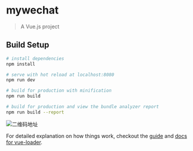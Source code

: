 # mywechat

> A Vue.js project

## Build Setup

``` bash
# install dependencies
npm install

# serve with hot reload at localhost:8080
npm run dev

# build for production with minification
npm run build

# build for production and view the bundle analyzer report
npm run build --report

```
![二维码地址](http://qr.api.cli.im/qr?data=https%253A%252F%252Fliuaaaddxiaoer.github.io%252Fmy-vue-WeChat%252F&level=H&transparent=false&bgcolor=%23ffffff&forecolor=%23000000&blockpixel=12&marginblock=1&logourl=&size=280&kid=cliim&key=38cc44045785f77409ed855ee8cf0677)

For detailed explanation on how things work, checkout the [guide](http://vuejs-templates.github.io/webpack/) and [docs for vue-loader](http://vuejs.github.io/vue-loader).
